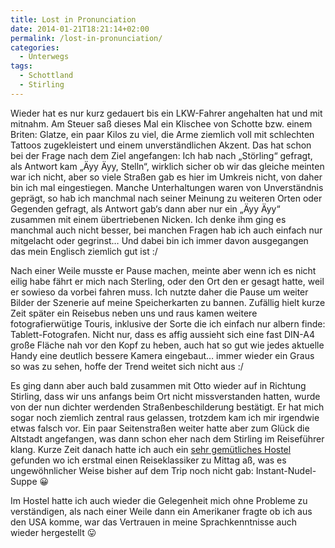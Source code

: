 ```yaml
---
title: Lost in Pronunciation
date: 2014-01-21T18:21:14+02:00
permalink: /lost-in-pronunciation/
categories:
  - Unterwegs
tags:
  - Schottland
  - Stirling
---
```

Wieder hat es nur kurz gedauert bis ein LKW-Fahrer angehalten hat und mit mitnahm. 
Am Steuer saß dieses Mal ein Klischee von Schotte bzw. einem Briten: Glatze, ein paar Kilos zu viel, 
die Arme ziemlich voll mit schlechten Tattoos zugekleistert und einem unverständlichen Akzent. 
Das hat schon bei der Frage nach dem Ziel angefangen: Ich hab nach „Störling“ gefragt, als Antwort kam „Äyy Äyy, Stelln“, 
wirklich sicher ob wir das gleiche meinten war ich nicht, aber so viele Straßen gab es hier im Umkreis nicht, von daher bin ich mal eingestiegen. 
Manche Unterhaltungen waren von Unverständnis geprägt, so hab ich manchmal nach seiner Meinung zu weiteren Orten oder Gegenden gefragt, 
als Antwort gab‘s dann aber nur ein „Äyy Äyy“ zusammen mit einem übertriebenen Nicken. 
Ich denke ihm ging es manchmal auch nicht besser, bei manchen Fragen hab ich auch einfach nur mitgelacht oder gegrinst&#8230;
Und dabei bin ich immer davon ausgegangen das mein Englisch ziemlich gut ist :/

Nach einer Weile musste er Pause machen, meinte aber wenn ich es nicht eilig habe fährt er mich nach Sterling, 
oder den Ort den er gesagt hatte, weil er sowieso da vorbei fahren muss. 
Ich nutzte daher die Pause um weiter Bilder der Szenerie auf meine Speicherkarten zu bannen. 
Zufällig hielt kurze Zeit später ein Reisebus neben uns und raus kamen weitere fotografierwütige Touris, 
inklusive der Sorte die ich einfach nur albern finde: Tablett-Fotografen. Nicht nur, dass es affig aussieht sich 
eine fast DIN-A4 große Fläche nah vor den Kopf zu heben, auch hat so gut wie jedes aktuelle Handy eine deutlich bessere Kamera eingebaut&#8230;
immer wieder ein Graus so was zu sehen, hoffe der Trend weitet sich nicht aus :/

Es ging dann aber auch bald zusammen mit Otto wieder auf in Richtung Stirling, dass wir uns anfangs beim Ort nicht missverstanden hatten, 
wurde von der nun dichter werdenden Straßenbeschilderung bestätigt. Er hat mich sogar noch ziemlich zentral raus gelassen, 
trotzdem kam ich mir irgendwie etwas falsch vor. Ein paar Seitenstraßen weiter hatte aber zum Glück die Altstadt angefangen, 
was dann schon eher nach dem Stirling im Reiseführer klang. 
Kurze Zeit danach hatte ich auch ein <a href="http://www.willywallacehostel.com/" target="_blank">sehr gemütliches Hostel</a> 
gefunden wo ich erstmal einen Reiseklassiker zu Mittag aß, was es ungewöhnlicher Weise bisher auf dem Trip noch nicht gab: Instant-Nudel-Suppe 😀

Im Hostel hatte ich auch wieder die Gelegenheit mich ohne Probleme zu verständigen, 
als nach einer Weile dann ein Amerikaner fragte ob ich aus den USA komme, war das Vertrauen in meine Sprachkenntnisse auch wieder hergestellt 😛

